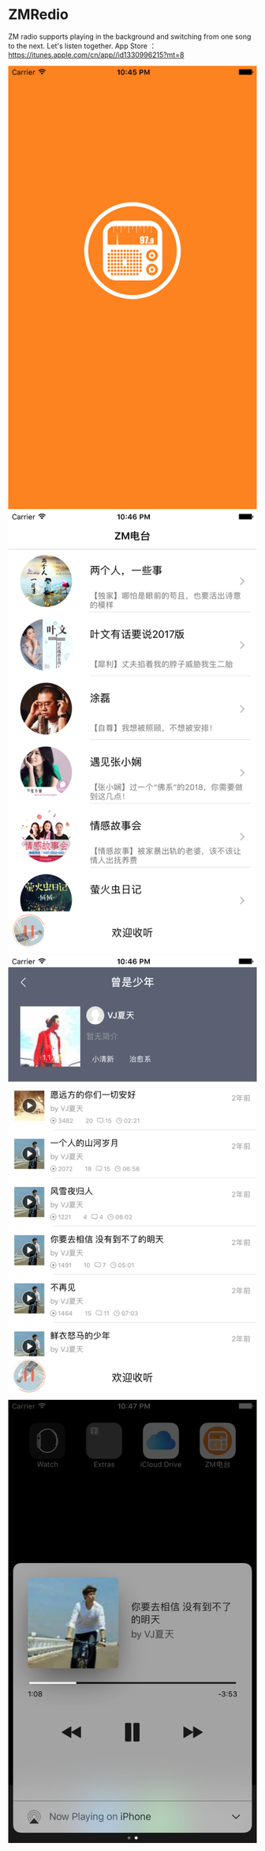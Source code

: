 # ZMRedio
ZM radio supports playing in the background and switching from one song to the next. Let's listen together.
App Store ：https://itunes.apple.com/cn/app//id1330996215?mt=8

![ZMReido one](https://github.com/hexuren/ZMRedio/blob/master/ReadmeImage/Simulator%20Screen%20Shot%202018%E5%B9%B41%E6%9C%883%E6%97%A5%20%E4%B8%8B%E5%8D%8810.45.41.png)
![ZMReido two](https://github.com/hexuren/ZMRedio/blob/master/ReadmeImage/Simulator%20Screen%20Shot%202018%E5%B9%B41%E6%9C%883%E6%97%A5%20%E4%B8%8B%E5%8D%8810.46.14.png)
![ZMReido three](https://github.com/hexuren/ZMRedio/blob/master/ReadmeImage/Simulator%20Screen%20Shot%202018%E5%B9%B41%E6%9C%883%E6%97%A5%20%E4%B8%8B%E5%8D%8810.46.57.png)
![ZMReido four](https://github.com/hexuren/ZMRedio/blob/master/ReadmeImage/Simulator%20Screen%20Shot%202018%E5%B9%B41%E6%9C%883%E6%97%A5%20%E4%B8%8B%E5%8D%8810.47.07.png)
